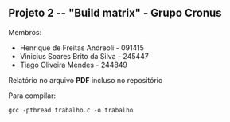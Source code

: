 ## Projeto 2 -- "Build matrix" - Grupo Cronus

Membros:
*   Henrique de Freitas Andreoli - 091415
*   Vinicius Soares Brito da Silva - 245447
*   Tiago Oliveira Mendes - 244849

Relatório no arquivo **PDF** incluso no repositório

Para compilar:
```shell
gcc -pthread trabalho.c -o trabalho
```